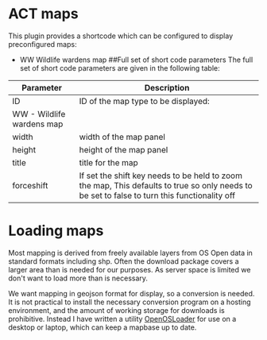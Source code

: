# ACT maps
This plugin provides a shortcode which can be configured to display preconfigured maps:
+ WW Wildlife wardens map
##Full set of short code parameters
The full set of short code parameters are given in the following table:

|Parameter|Description|
|---------|-----------|
|ID|ID of the map type to be displayed:
   WW - Wildlife wardens map|
|width|width of the map panel|
|height|height of the map panel|
|title|title for the map|
|forceshift|If set the shift key needs to be held to zoom the map, This defaults to true so only needs to be set to false to turn this functionality off|

# Loading maps
Most mapping is derived from freely available layers from OS Open data in standard formats including shp.
Often the download package covers a larger area than is needed for our purposes.
As server space is limited we don't want to load more than is necessary.

We want mapping in geojson format for display, so a conversion is needed.
It is not practical to install the necessary conversion program on a hosting environment, and the amount of working storage for downloads is prohibitive. 
Instead I have written a utility [OpenOSLoader](https://github.com/JulesStringer/OpenOSloader) for use on a desktop or laptop, which can keep a mapbase up to date.
